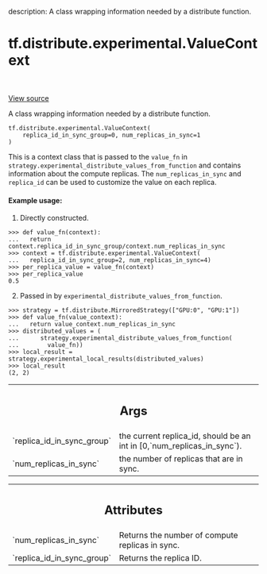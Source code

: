 description: A class wrapping information needed by a distribute function.

<div itemscope itemtype="http://developers.google.com/ReferenceObject">
<meta itemprop="name" content="tf.distribute.experimental.ValueContext" />
<meta itemprop="path" content="Stable" />
<meta itemprop="property" content="__init__"/>
</div>

# tf.distribute.experimental.ValueContext

<!-- Insert buttons and diff -->

<table class="tfo-notebook-buttons tfo-api nocontent" align="left">

</table>

<a target="_blank" class="external" href="/code/stable/tensorflow/python/distribute/distribute_lib.py">View source</a>



A class wrapping information needed by a distribute function.

<pre class="devsite-click-to-copy prettyprint lang-py tfo-signature-link">
<code>tf.distribute.experimental.ValueContext(
    replica_id_in_sync_group=0, num_replicas_in_sync=1
)
</code></pre>



<!-- Placeholder for "Used in" -->

This is a context class that is passed to the `value_fn` in
`strategy.experimental_distribute_values_from_function` and contains
information about the compute replicas. The `num_replicas_in_sync` and
`replica_id` can be used to customize the value on each replica.

#### Example usage:



1. Directly constructed.

```
>>> def value_fn(context):
...   return context.replica_id_in_sync_group/context.num_replicas_in_sync
>>> context = tf.distribute.experimental.ValueContext(
...   replica_id_in_sync_group=2, num_replicas_in_sync=4)
>>> per_replica_value = value_fn(context)
>>> per_replica_value
0.5
```

2. Passed in by `experimental_distribute_values_from_function`.

```
>>> strategy = tf.distribute.MirroredStrategy(["GPU:0", "GPU:1"])
>>> def value_fn(value_context):
...   return value_context.num_replicas_in_sync
>>> distributed_values = (
...      strategy.experimental_distribute_values_from_function(
...        value_fn))
>>> local_result = strategy.experimental_local_results(distributed_values)
>>> local_result
(2, 2)
```

<!-- Tabular view -->
 <table class="responsive fixed orange">
<colgroup><col width="214px"><col></colgroup>
<tr><th colspan="2"><h2 class="add-link">Args</h2></th></tr>

<tr>
<td>
`replica_id_in_sync_group`
</td>
<td>
the current replica_id, should be an int in
[0,`num_replicas_in_sync`).
</td>
</tr><tr>
<td>
`num_replicas_in_sync`
</td>
<td>
the number of replicas that are in sync.
</td>
</tr>
</table>





<!-- Tabular view -->
 <table class="responsive fixed orange">
<colgroup><col width="214px"><col></colgroup>
<tr><th colspan="2"><h2 class="add-link">Attributes</h2></th></tr>

<tr>
<td>
`num_replicas_in_sync`
</td>
<td>
Returns the number of compute replicas in sync.
</td>
</tr><tr>
<td>
`replica_id_in_sync_group`
</td>
<td>
Returns the replica ID.
</td>
</tr>
</table>



